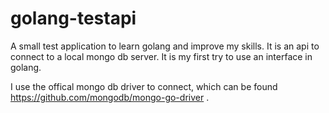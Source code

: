 # golang-testapi

A small test application to learn golang and improve my skills. 
It is an api to connect to a local mongo db server.
It is my first try to use an interface in golang.


I use the offical mongo db driver to connect, which can be found https://github.com/mongodb/mongo-go-driver .